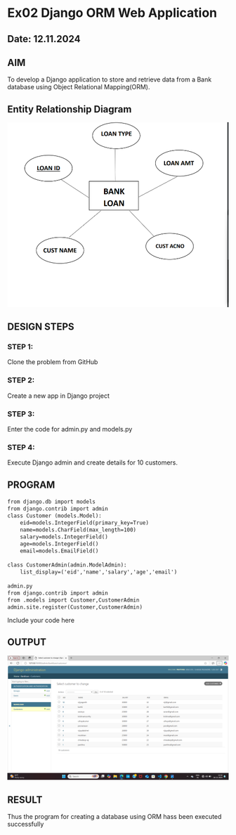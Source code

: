 # Ex02 Django ORM Web Application
## Date: 12.11.2024

## AIM
To develop a Django application to store and retrieve data from a Bank database using Object Relational Mapping(ORM).

## Entity Relationship Diagram
![alt text](<Screenshot 2024-11-23 190153.png>)


## DESIGN STEPS

### STEP 1:
Clone the problem from GitHub

### STEP 2:
Create a new app in Django project

### STEP 3:
Enter the code for admin.py and models.py

### STEP 4:
Execute Django admin and create details for 10 customers.

## PROGRAM
``` 
from django.db import models
from django.contrib import admin
class Customer (models.Model):
    eid=models.IntegerField(primary_key=True)
    name=models.CharField(max_length=100)
    salary=models.IntegerField()
    age=models.IntegerField()
    email=models.EmailField()
 
class CustomerAdmin(admin.ModelAdmin):
    list_display=('eid','name','salary','age','email')

admin.py
from django.contrib import admin
from .models import Customer,CustomerAdmin
admin.site.register(Customer,CustomerAdmin)

```
Include your code here

## OUTPUT
![alt text](<Screenshot (1).png>)

## RESULT
Thus the program for creating a database using ORM hass been executed successfully
